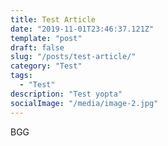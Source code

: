 ```yaml
---
title: Test Article
date: "2019-11-01T23:46:37.121Z"
template: "post"
draft: false
slug: "/posts/test-article/"
category: "Test"
tags:
  - "Test"
description: "Test yopta"
socialImage: "/media/image-2.jpg"
---
```


BGG